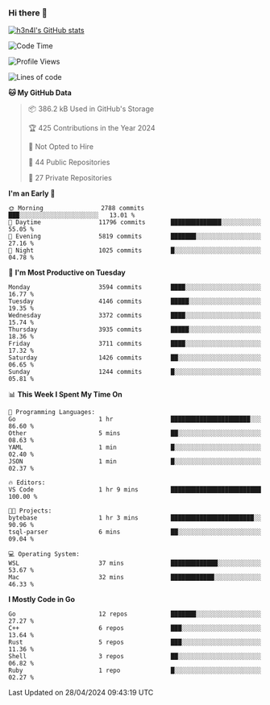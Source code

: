 ### Hi there 👋

[![h3n4l's GitHub stats](https://github-readme-stats.vercel.app/api?username=h3n4l&count_private=true&show_icons=true&theme=radical)](https://github.com/h3n4l/github-readme-stats)

<!--START_SECTION:waka-->
![Code Time](http://img.shields.io/badge/Code%20Time-1%2C866%20hrs%2044%20mins-blue)

![Profile Views](http://img.shields.io/badge/Profile%20Views-0-blue)

![Lines of code](https://img.shields.io/badge/From%20Hello%20World%20I%27ve%20Written-7.1%20million%20lines%20of%20code-blue)

**🐱 My GitHub Data** 

> 📦 386.2 kB Used in GitHub's Storage 
 > 
> 🏆 425 Contributions in the Year 2024
 > 
> 🚫 Not Opted to Hire
 > 
> 📜 44 Public Repositories 
 > 
> 🔑 27 Private Repositories 
 > 
**I'm an Early 🐤** 

```text
🌞 Morning                2788 commits        ███░░░░░░░░░░░░░░░░░░░░░░   13.01 % 
🌆 Daytime                11796 commits       ██████████████░░░░░░░░░░░   55.05 % 
🌃 Evening                5819 commits        ███████░░░░░░░░░░░░░░░░░░   27.16 % 
🌙 Night                  1025 commits        █░░░░░░░░░░░░░░░░░░░░░░░░   04.78 % 
```
📅 **I'm Most Productive on Tuesday** 

```text
Monday                   3594 commits        ████░░░░░░░░░░░░░░░░░░░░░   16.77 % 
Tuesday                  4146 commits        █████░░░░░░░░░░░░░░░░░░░░   19.35 % 
Wednesday                3372 commits        ████░░░░░░░░░░░░░░░░░░░░░   15.74 % 
Thursday                 3935 commits        █████░░░░░░░░░░░░░░░░░░░░   18.36 % 
Friday                   3711 commits        ████░░░░░░░░░░░░░░░░░░░░░   17.32 % 
Saturday                 1426 commits        ██░░░░░░░░░░░░░░░░░░░░░░░   06.65 % 
Sunday                   1244 commits        █░░░░░░░░░░░░░░░░░░░░░░░░   05.81 % 
```


📊 **This Week I Spent My Time On** 

```text
💬 Programming Languages: 
Go                       1 hr                ██████████████████████░░░   86.60 % 
Other                    5 mins              ██░░░░░░░░░░░░░░░░░░░░░░░   08.63 % 
YAML                     1 min               █░░░░░░░░░░░░░░░░░░░░░░░░   02.40 % 
JSON                     1 min               █░░░░░░░░░░░░░░░░░░░░░░░░   02.37 % 

🔥 Editors: 
VS Code                  1 hr 9 mins         █████████████████████████   100.00 % 

🐱‍💻 Projects: 
bytebase                 1 hr 3 mins         ███████████████████████░░   90.96 % 
tsql-parser              6 mins              ██░░░░░░░░░░░░░░░░░░░░░░░   09.04 % 

💻 Operating System: 
WSL                      37 mins             █████████████░░░░░░░░░░░░   53.67 % 
Mac                      32 mins             ████████████░░░░░░░░░░░░░   46.33 % 
```

**I Mostly Code in Go** 

```text
Go                       12 repos            ███████░░░░░░░░░░░░░░░░░░   27.27 % 
C++                      6 repos             ███░░░░░░░░░░░░░░░░░░░░░░   13.64 % 
Rust                     5 repos             ███░░░░░░░░░░░░░░░░░░░░░░   11.36 % 
Shell                    3 repos             ██░░░░░░░░░░░░░░░░░░░░░░░   06.82 % 
Ruby                     1 repo              █░░░░░░░░░░░░░░░░░░░░░░░░   02.27 % 
```




 Last Updated on 28/04/2024 09:43:19 UTC
<!--END_SECTION:waka-->

